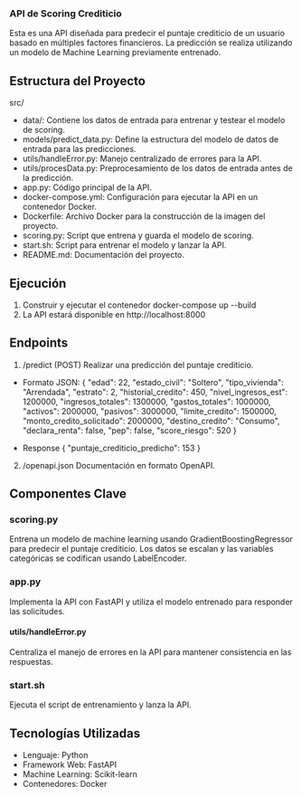 ### API de Scoring Crediticio

Esta es una API diseñada para predecir el puntaje crediticio de un usuario basado en múltiples factores financieros. La predicción se realiza utilizando un modelo de Machine Learning previamente entrenado.

## Estructura del Proyecto
src/
- data/: Contiene los datos de entrada para entrenar y testear el modelo de scoring.
- models/predict_data.py: Define la estructura del modelo de datos de entrada para las predicciones.
- utils/handleError.py: Manejo centralizado de errores para la API.
- utils/procesData.py: Preprocesamiento de los datos de entrada antes de la predicción.
- app.py: Código principal de la API.
- docker-compose.yml: Configuración para ejecutar la API en un contenedor Docker.
- Dockerfile: Archivo Docker para la construcción de la imagen del proyecto.
- scoring.py: Script que entrena y guarda el modelo de scoring.
- start.sh: Script para entrenar el modelo y lanzar la API.
- README.md: Documentación del proyecto.

## Ejecución

1. Construir y ejecutar el contenedor
docker-compose up --build
2. La API estará disponible en http://localhost:8000

## Endpoints
1. /predict (POST)
Realizar una predicción del puntaje crediticio.
- Formato JSON:
{
    "edad": 22,
    "estado_civil": "Soltero",
    "tipo_vivienda": "Arrendada",
    "estrato": 2,
    "historial_credito": 450,
    "nivel_ingresos_est": 1200000,
    "ingresos_totales": 1300000,
    "gastos_totales": 1000000,
    "activos": 2000000,
    "pasivos": 3000000,
    "limite_credito": 1500000,
    "monto_credito_solicitado": 2000000,
    "destino_credito": "Consumo",
    "declara_renta": false,
    "pep": false,
    "score_riesgo": 520
}

- Response
{
  "puntaje_crediticio_predicho": 153
}

2. /openapi.json
Documentación en formato OpenAPI.

## Componentes Clave

### scoring.py
Entrena un modelo de machine learning usando GradientBoostingRegressor para predecir el puntaje crediticio. Los datos se escalan y las variables categóricas se codifican usando LabelEncoder.
### app.py
Implementa la API con FastAPI y utiliza el modelo entrenado para responder las solicitudes.
#### utils/handleError.py
Centraliza el manejo de errores en la API para mantener consistencia en las respuestas.
### start.sh
Ejecuta el script de entrenamiento y lanza la API.

## Tecnologías Utilizadas
- Lenguaje: Python
- Framework Web: FastAPI
- Machine Learning: Scikit-learn
- Contenedores: Docker
